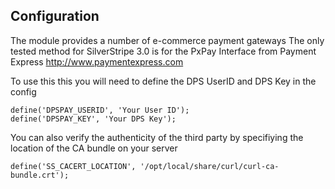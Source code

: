 ## Configuration

The module provides a number of e-commerce payment gateways
The only tested method for SilverStripe 3.0 is for the PxPay Interface from Payment Express http://www.paymentexpress.com

To use this this you will need to define the DPS UserID and DPS Key in the config

	define('DPSPAY_USERID', 'Your User ID');
	define('DPSPAY_KEY', 'Your DPS Key');

You can also verify the authenticity of the third party by specifiying the location of the CA bundle on your server

	define('SS_CACERT_LOCATION', '/opt/local/share/curl/curl-ca-bundle.crt');
